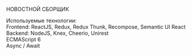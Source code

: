 НОВОСТНОЙ СБОРЩИК

Используемые технологии:</br>
    Frontend: ReactJS, Redux, Redux Thunk, Recompose, Semantic UI React</br>
    Backend: NodeJS, Knex, Cheerio, Unirest</br>
    ECMAScript 6</br>
    Async / Await</br>
